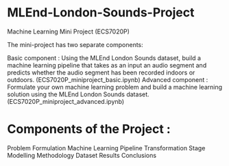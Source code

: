 # MLEnd-London-Sounds-Project
Machine Learning Mini Project (ECS7020P)

The mini-project has two separate components:

Basic component : Using the MLEnd London Sounds dataset, build a machine learning pipeline that takes as an input an audio segment and predicts whether the audio segment has been recorded indoors or outdoors. (ECS7020P_miniproject_basic.ipynb)
Advanced component : Formulate your own machine learning problem and build a machine learning solution using the MLEnd London Sounds dataset. (ECS7020P_miniproject_advanced.ipynb)

# Components of the Project :
Problem Formulation
Machine Learning Pipeline
Transformation Stage
Modelling
Methodology
Dataset
Results
Conclusions
